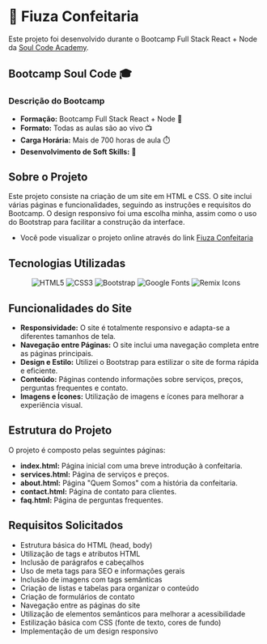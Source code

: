 # 🎂 Fiuza Confeitaria

Este projeto foi desenvolvido durante o Bootcamp Full Stack React + Node da [Soul Code Academy](https://soulcode.com/bootcamp). 

## Bootcamp Soul Code 🎓

### Descrição do Bootcamp
- **Formação:** Bootcamp Full Stack React + Node 🚀
- **Formato:** Todas as aulas são ao vivo 📺
- **Carga Horária:** Mais de 700 horas de aula ⏱️
- **Desenvolvimento de Soft Skills:** 🌟

## Sobre o Projeto

Este projeto consiste na criação de um site em HTML e CSS. O site inclui várias páginas e funcionalidades, seguindo as instruções e requisitos do Bootcamp. O design responsivo foi uma escolha minha, assim como o uso do Bootstrap para facilitar a construção da interface.

- Você pode visualizar o projeto online através do link [Fiuza Confeitaria](https://soul-codeexercise-zirlane-fiuza.vercel.app/)
  
## Tecnologias Utilizadas

<p align="center">
  <img src="https://img.icons8.com/color/48/000000/html-5.png" alt="HTML5"/>
  <img src="https://img.icons8.com/color/48/000000/css3.png" alt="CSS3"/>
  <img src="https://img.icons8.com/color/48/000000/bootstrap.png" alt="Bootstrap"/>
  <img src="https://img.icons8.com/color/48/000000/google-logo.png" alt="Google Fonts"/>
  <img src="https://img.icons8.com/ios-filled/50/000000/icons8-new-logo.png" alt="Remix Icons"/>
</p>

## Funcionalidades do Site

- **Responsividade:** O site é totalmente responsivo e adapta-se a diferentes tamanhos de tela.
- **Navegação entre Páginas:** O site inclui uma navegação completa entre as páginas principais.
- **Design e Estilo:** Utilizei o Bootstrap para estilizar o site de forma rápida e eficiente.
- **Conteúdo:** Páginas contendo informações sobre serviços, preços, perguntas frequentes e contato.
- **Imagens e Ícones:** Utilização de imagens e ícones para melhorar a experiência visual.

## Estrutura do Projeto

O projeto é composto pelas seguintes páginas:

- **index.html:** Página inicial com uma breve introdução à confeitaria.
- **services.html:** Página de serviços e preços.
- **about.html:** Página "Quem Somos" com a história da confeitaria.
- **contact.html:** Página de contato para clientes.
- **faq.html:** Página de perguntas frequentes.

## Requisitos Solicitados

- Estrutura básica do HTML (head, body)
- Utilização de tags e atributos HTML
- Inclusão de parágrafos e cabeçalhos
- Uso de meta tags para SEO e informações gerais
- Inclusão de imagens com tags semânticas
- Criação de listas e tabelas para organizar o conteúdo
- Criação de formulários de contato
- Navegação entre as páginas do site
- Utilização de elementos semânticos para melhorar a acessibilidade
- Estilização básica com CSS (fonte de texto, cores de fundo)
- Implementação de um design responsivo
